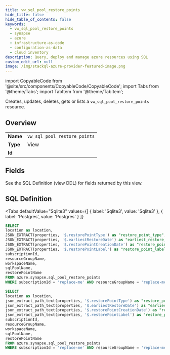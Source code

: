 ```yaml
--- 
title: vw_sql_pool_restore_points
hide_title: false
hide_table_of_contents: false
keywords:
  - vw_sql_pool_restore_points
  - synapse
  - azure
  - infrastructure-as-code
  - configuration-as-data
  - cloud inventory
description: Query, deploy and manage azure resources using SQL
custom_edit_url: null
image: /img/stackql-azure-provider-featured-image.png
---
```


import CopyableCode from '@site/src/components/CopyableCode/CopyableCode';
import Tabs from '@theme/Tabs';
import TabItem from '@theme/TabItem';

Creates, updates, deletes, gets or lists a <code>vw_sql_pool_restore_points</code> resource.

## Overview
<table><tbody>
<tr><td><b>Name</b></td><td><code>vw_sql_pool_restore_points</code></td></tr>
<tr><td><b>Type</b></td><td>View</td></tr>
<tr><td><b>Id</b></td><td><CopyableCode code="azure.synapse.vw_sql_pool_restore_points" /></td></tr>
</tbody></table>

## Fields

See the SQL Definition (view DDL) for fields returned by this view.

## SQL Definition

<Tabs
defaultValue="Sqlite3"
values={[
{ label: 'Sqlite3', value: 'Sqlite3' },
{ label: 'Postgres', value: 'Postgres' }
]}
>
<TabItem value="Sqlite3">

```sql
SELECT
location as location,
JSON_EXTRACT(properties, '$.restorePointType') as "restore_point_type",
JSON_EXTRACT(properties, '$.earliestRestoreDate') as "earliest_restore_date",
JSON_EXTRACT(properties, '$.restorePointCreationDate') as "restore_point_creation_date",
JSON_EXTRACT(properties, '$.restorePointLabel') as "restore_point_label",
subscriptionId,
resourceGroupName,
workspaceName,
sqlPoolName,
restorePointName
FROM azure.synapse.sql_pool_restore_points
WHERE subscriptionId = 'replace-me' AND resourceGroupName = 'replace-me' AND workspaceName = 'replace-me' AND sqlPoolName = 'replace-me';
```

</TabItem>
<TabItem value="Postgres">

```sql
SELECT
location as location,
json_extract_path_text(properties, '$.restorePointType') as "restore_point_type",
json_extract_path_text(properties, '$.earliestRestoreDate') as "earliest_restore_date",
json_extract_path_text(properties, '$.restorePointCreationDate') as "restore_point_creation_date",
json_extract_path_text(properties, '$.restorePointLabel') as "restore_point_label",
subscriptionId,
resourceGroupName,
workspaceName,
sqlPoolName,
restorePointName
FROM azure.synapse.sql_pool_restore_points
WHERE subscriptionId = 'replace-me' AND resourceGroupName = 'replace-me' AND workspaceName = 'replace-me' AND sqlPoolName = 'replace-me';
```

</TabItem>
</Tabs>
